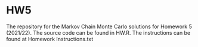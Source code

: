 # HW5
 The repository for the Markov Chain Monte Carlo solutions for Homework 5 (2021/22). The source code can be found in HW.R.
 The instructions can be found at Homework Instructions.txt
